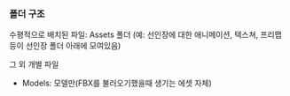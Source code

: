 ### 폴더 구조

수평적으로 배치된 파일: Assets 폴더
(예: 선인장에 대한 애니메이션, 텍스쳐, 프리팹 등이 선인장 폴더 아래에 모여있음)

그 외 개별 파일
- Models: 모델만(FBX를 불러오기했을때 생기는 에셋 자체)
